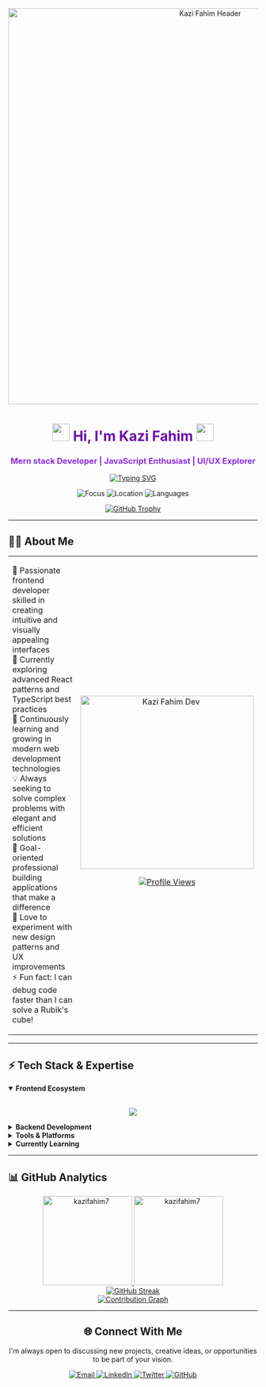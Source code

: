 <div align="center">
  <img src="https://i.postimg.cc/268ZpHZ3/Red-and-Black-Photo-Heavy-Natural-Disaster-Generic-Crisis-Hub-Linked-In-Banner.png" width="800" alt="Kazi Fahim Header"/>
</div>

<h1 align="center">
  <img src="https://media.giphy.com/media/hvRJCLFzcasrR4ia7z/giphy.gif" width="35">
  <span style="color: #6a0dad;">Hi, I'm Kazi Fahim</span>
  <img src="https://media.giphy.com/media/hvRJCLFzcasrR4ia7z/giphy.gif" width="35">
</h1>
<h3 align="center" style="color: #8a2be2;">Mern stack Developer | JavaScript Enthusiast | UI/UX Explorer</h3>

<div align="center">
  <a href="https://git.io/typing-svg">
    <img src="https://readme-typing-svg.herokuapp.com?font=Fira+Code&pause=1000&color=8A2BE2&center=true&vCenter=true&width=435&lines=Frontend+Development+Specialist;JavaScript+%26+TypeScript+Expert;React+and+Next.js+Developer;Always+learning+new+technologies" alt="Typing SVG" />
  </a>
</div>

<!-- Profile badges -->
<p align="center">
  <img src="https://img.shields.io/badge/Focus-Frontend%20Development-brightgreen?style=for-the-badge&logo=frontendmentor&logoColor=white&labelColor=7209b7&color=3a0ca3" alt="Focus" />
  <img src="https://img.shields.io/badge/Location-Bangladesh-blue?style=for-the-badge&logo=google-maps&logoColor=white&labelColor=7209b7&color=3a0ca3" alt="Location" />
  <img src="https://img.shields.io/badge/Languages-English%20%26%20Bengali-red?style=for-the-badge&logo=google-translate&logoColor=white&labelColor=7209b7&color=3a0ca3" alt="Languages" />
</p>

<!-- GitHub trophy showcase with 3D effect -->
<div align="center">
  <a href="https://github.com/ryo-ma/github-profile-trophy">
    <img src="https://github-profile-trophy.vercel.app/?username=kazifahim7&theme=radical&column=7&margin-w=15&margin-h=15&no-bg=true&no-frame=true" alt="GitHub Trophy" />
  </a>
</div>

---

## 👨‍💻 About Me

<div align="center">
  <table border="0">
    <tr>
      <td width="50%" valign="top">
        <ul style="list-style-type: none; padding-left: 0;">
          <li>🚀 Passionate frontend developer skilled in creating intuitive and visually appealing interfaces</li>
          <li>🔭 Currently exploring advanced React patterns and TypeScript best practices</li>
          <li>🌱 Continuously learning and growing in modern web development technologies</li>
          <li>💡 Always seeking to solve complex problems with elegant and efficient solutions</li>
          <li>🎯 Goal-oriented professional building applications that make a difference</li>
          <li>🎨 Love to experiment with new design patterns and UX improvements</li>
          <li>⚡ Fun fact: I can debug code faster than I can solve a Rubik's cube!</li>
        </ul>
      </td>
      <td width="50%" align="center">
        <img src="https://i.ibb.co.com/5WmYyCnh/487769458-122152900052460579-5380209774485012395-n-removebg-preview.png" width="350" alt="Kazi Fahim Dev" />
        <p>
          <a href="https://komarev.com/ghpvc/?username=kazifahim7&label=Profile%20views&color=8A2BE2&style=flat">
            <img src="https://komarev.com/ghpvc/?username=kazifahim7&label=Profile%20views&color=8A2BE2&style=flat" alt="Profile Views" />
          </a>
        </p>
      </td>
    </tr>
  </table>
</div>

---

## ⚡ Tech Stack & Expertise

<div class="tech-stack-3d">
  <details open>
    <summary><b>Frontend Ecosystem</b></summary>
    <br/>
    <p align="center">
      <img src="https://skillicons.dev/icons?i=react,nextjs,typescript,javascript,html,css,sass,tailwind,redux,bootstrap,materialui" />
    </p>
  </details>

  <details>
    <summary><b>Backend Development</b></summary>
    <br/>
    <p align="center">
      <img src="https://skillicons.dev/icons?i=nodejs,express,graphql,mongodb,postgresql,prisma,mysql,firebase" />
    </p>
  </details>

  <details>
    <summary><b>Tools & Platforms</b></summary>
    <br/>
    <p align="center">
      <img src="https://skillicons.dev/icons?i=git,github,vscode,figma,aws,docker,vercel,netlify,webpack,vite,bash,linux" />
    </p>
  </details>

  <details>
    <summary><b>Currently Learning</b></summary>
    <br/>
    <p align="center">
      <img src="https://skillicons.dev/icons?i=threejs,pytorch,rust,svelte,supabase" />
    </p>
  </details>
</div>

<!-- Animated Skill Bars -->


---

## 📊 GitHub Analytics

<div align="center" class="github-stats-3d">
  <div class="stats-row">
    <a href="https://github.com/kazifahim7">
      <img height="180em" src="https://github-readme-stats.vercel.app/api?username=kazifahim7&show_icons=true&theme=radical&bg_color=0D1117&title_color=F85D7F&icon_color=F8D866&hide_border=true&border_radius=15&include_all_commits=true&count_private=true" alt="kazifahim7" />
    </a>
    <a href="https://github.com/kazifahim7">
      <img height="180em" src="https://github-readme-stats.vercel.app/api/top-langs/?username=kazifahim7&layout=compact&theme=radical&bg_color=0D1117&title_color=F85D7F&hide_border=true&border_radius=15" alt="kazifahim7" />
    </a>
  </div>
  
  <div class="stats-row-wide">
    <a href="https://github.com/kazifahim7">
      <img src="https://streak-stats.demolab.com?user=kazifahim7&theme=radical&background=0D1117&border=8A2BE2&stroke=8A2BE2&ring=F85D7F&fire=F85D7F&currStreakNum=FFFFFF&sideNums=FFFFFF&currStreakLabel=F85D7F&sideLabels=F85D7F&dates=FFFFFF&hide_border=true" alt="GitHub Streak" />
    </a>
  </div>

  <div class="stats-row-full">
    <a href="https://github.com/kazifahim7">
      <img src="https://github-readme-activity-graph.vercel.app/graph?username=kazifahim7&bg_color=0D1117&color=F85D7F&line=8A2BE2&point=FFFFFF&area=true&hide_border=true" alt="Contribution Graph" />
    </a>
  </div>
  
  

---




## 🌐 Connect With Me

<div class="connect-section">
  <p>I'm always open to discussing new projects, creative ideas, or opportunities to be part of your vision.</p>
  
  <div class="social-links">
    <a href="mailto:kazifahim661@gmail.com" class="social-btn email-btn">
      <img src="https://img.shields.io/badge/Email-D14836?style=for-the-badge&logo=gmail&logoColor=white" alt="Email"/>
    </a>
    <a href="https://www.linkedin.com/in/kazi-fahim/" class="social-btn linkedin-btn">
      <img src="https://img.shields.io/badge/LinkedIn-0077B5?style=for-the-badge&logo=linkedin&logoColor=white" alt="LinkedIn"/>
    </a>
    <a href="https://twitter.com/yourusername" class="social-btn twitter-btn">
      <img src="https://img.shields.io/badge/Twitter-1DA1F2?style=for-the-badge&logo=twitter&logoColor=white" alt="Twitter"/>
    </a>
    <a href="https://github.com/kazifahim7" class="social-btn github-btn">
      <img src="https://img.shields.io/badge/GitHub-181717?style=for-the-badge&logo=github&logoColor=white" alt="GitHub"/>
    </a>
  </div>
